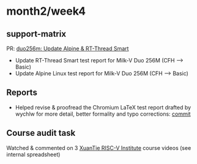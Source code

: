 # month2/week4
## support-matrix
PR: [duo256m: Update Alpine & RT-Thread Smart](https://github.com/ruyisdk/support-matrix/pull/109)
- Update RT-Thread Smart test report for Milk-V Duo 256M (CFH --> Basic)
- Update Alpine Linux test report for Milk-V Duo 256M (CFH --> Basic)

## Reports
- Helped revise & proofread the Chromium LaTeX test report drafted by wychlw for more detail, better formality and typo corrections: [commit](https://github.com/QA-Team-lo/chromium_test/commit/b450d5f2397690cc0ae425290ccb1b2dc25cfb90)

## Course audit task
Watched & commented on 3 [XuanTie RISC-V Institute](https://www.xrvm.cn/community/risc_v) course videos (see internal spreadsheet)
